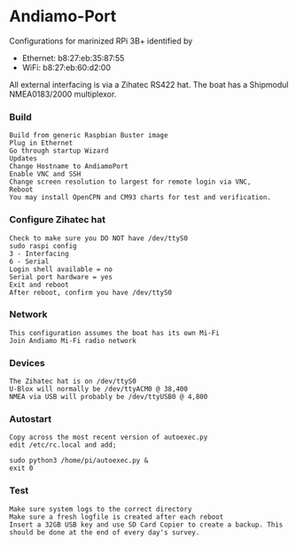 # Andiamo-Port
Configurations for marinized RPi 3B+ identified by 

- Ethernet: b8:27:eb:35:87:55
- WiFi: b8:27:eb:60:d2:00

All external interfacing is via a Zihatec RS422 hat.
The boat has a Shipmodul NMEA0183/2000 multiplexor.

### Build

    Build from generic Raspbian Buster image
    Plug in Ethernet
    Go through startup Wizard
    Updates
    Change Hostname to AndiamoPort
    Enable VNC and SSH
    Change screen resolution to largest for remote login via VNC, 
    Reboot
    You may install OpenCPN and CM93 charts for test and verification.

### Configure Zihatec hat
    
    Check to make sure you DO NOT have /dev/ttyS0
    sudo raspi config
    3 - Interfacing
    6 - Serial
    Login shell available = no
    Serial port hardware = yes
    Exit and reboot
    After reboot, confirm you have /dev/ttyS0

### Network 

    This configuration assumes the boat has its own Mi-Fi
    Join Andiamo Mi-Fi radio network

### Devices
    The Zihatec hat is on /dev/ttyS0
    U-Blox will normally be /dev/ttyACM0 @ 38,400 
    NMEA via USB will probably be /dev/ttyUSB0 @ 4,800

### Autostart

    Copy across the most recent version of autoexec.py
    edit /etc/rc.local and add;
    
    sudo python3 /home/pi/autoexec.py & 
    exit 0
    
### Test

    Make sure system logs to the correct directory
    Make sure a fresh logfile is created after each reboot
    Insert a 32GB USB key and use SD Card Copier to create a backup. This should be done at the end of every day's survey.
